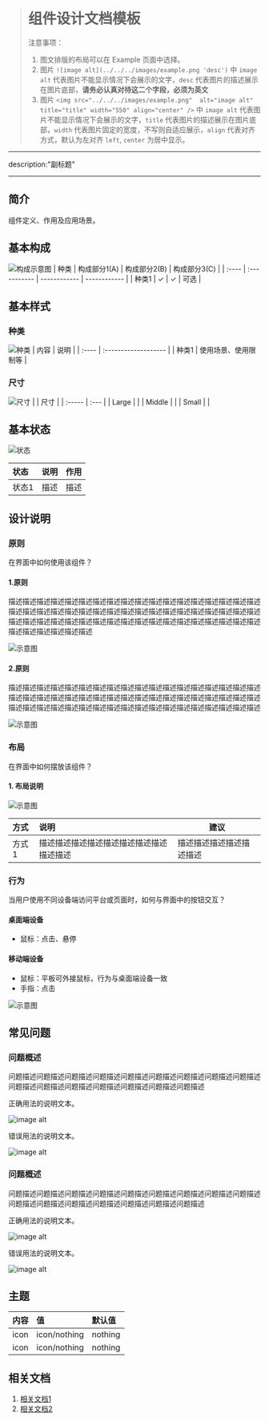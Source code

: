 > # 组件设计文档模板
>
> 注意事项：
>
> 1. 图文排版的布局可以在 Example 页面中选择。
> 2. 图片 ` ![image alt](../../../images/example.png 'desc') ` 中 `image alt` 代表图片不能显示情况下会展示的文字，`desc` 代表图片的描述展示在图片底部，**请务必认真对待这二个字段，必须为英文**
> 3. 图片 `<img src="../../../images/example.png"  alt="image alt" title="title" width="550" align="center" />` 中 `image alt` 代表图片不能显示情况下会展示的文字，`title` 代表图片的描述展示在图片底部，`width` 代表图片固定的宽度，不写则自适应展示，`align` 代表对齐方式，默认为左对齐 `left`, `center` 为居中显示。

---

description:"副标题"

---

## 简介

组件定义、作用及应用场景。

## 基本构成
![构成示意图](/images/Name/pic.png)
| 种类  | 构成部分1(A) | 构成部分2(B) | 构成部分3(C) |
| :---- | :----------- | ------------ | ------------ |
| 种类1 | ✓            | ✓            | 可选         |


## 基本样式
### 种类
![种类](/images/Name/pic.png)
| 内容  | 说明                 |
| :---- | :------------------- |
| 种类1 | 使用场景、使用限制等 |


### 尺寸

![尺寸](/images/Name/pic.png)
|        | 尺寸 |
| :----- | :--- |
| Large  |      |
| Middle |      |
| Small  |      |


## 基本状态

![状态](/images/Name/pic.png)

| 状态  | 说明 | 作用 |
| :---- | :--- | ---- |
| 状态1 | 描述 | 描述 |


## 设计说明
### 原则

在界面中如何使用该组件？

#### 1.原则

描述描述描述描述描述描述描述描述描述描述描述描述描述描述描述描述描述描述描述描述描述描述描述描述描述描述描述描述描述描述描述描述描述描述描述描述描述描述描述描述描述描述描述描述描述描述描述描述描述描述描述描述描述描述描述描述描述描述描述描述

![示意图](/images/Name/pic.png)

#### 2.原则

描述描述描述描述描述描述描述描述描述描述描述描述描述描述描述描述描述描述描述描述描述描述描述描述描述描述描述描述描述描述描述描述描述描述描述描述描述描述描述描述描述描述描述描述描述描述描述描述描述描述描述描述描述描述

![示意图](/images/Name/pic.png)


### 布局

在界面中如何摆放该组件？

#### 1. 布局说明

![示意图](/images/Name/pic.png)

| 方式  | 说明                                     | 建议                     |
| :---- | :--------------------------------------- | ------------------------ |
| 方式1 | 描述描述描述描述描述描述描述描述描述描述 | 描述描述描述描述描述描述 |


### 行为

当用户使用不同设备端访问平台或页面时，如何与界面中的按钮交互？

#### 桌面端设备

- 鼠标：点击、悬停

#### 移动端设备

- 鼠标：平板可外接鼠标，行为与桌面端设备一致
- 手指：点击

![示意图](/images/Name/pic.png)


## 常见问题

### 问题概述

问题描述问题描述问题描述问题描述问题描述问题描述问题描述问题描述问题描述问题描述问题描述问题描述问题描述问题描述问题描述问题描述

<div class="u-md-flex-without-bg">
   <div class="u-md-mr24">
      <p><i class="u-md-suggested"></i>正确用法的说明文本。</p>
      <img src="../../../images/example.png" alt="image alt" title="desc" />
   </div>
   <div>
      <p><i class="u-md-not-suggested"></i>错误用法的说明文本。</p>
      <img src="../../../images/example.png" alt="image alt" title="desc" />
   </div>
</div>


### 问题概述

问题描述问题描述问题描述问题描述问题描述问题描述问题描述问题描述问题描述问题描述问题描述问题描述问题描述问题描述问题描述问题描述

<div class="u-md-flex-without-bg">
   <div class="u-md-mr24">
      <p><i class="u-md-suggested"></i>正确用法的说明文本。</p>
      <img src="../../../images/example.png" alt="image alt" title="desc" />
   </div>
   <div>
      <p><i class="u-md-not-suggested"></i>错误用法的说明文本。</p>
      <img src="../../../images/example.png" alt="image alt" title="desc" />
   </div>
</div>

## 主题

| 内容 | 值           | 默认值  |
| :--- | :----------- | :------ |
| icon | icon/nothing | nothing |
| icon | icon/nothing | nothing |


## 相关文档

1. [相关文档1](https://www.ucloud.cn)
2. [相关文档2](https://www.ucloud.cn)
